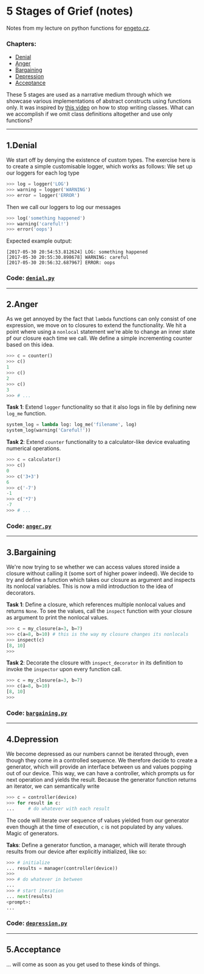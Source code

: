 # 5 Stages of Grief (notes)
Notes from my lecture on python functions for [engeto.cz](https://engeto.cz).

### Chapters:
- [Denial](https://github.com/lukaskubis/5-Stages-of-Grief#1denial)
- [Anger](https://github.com/lukaskubis/5-Stages-of-Grief#2anger)
- [Bargaining](https://github.com/lukaskubis/5-Stages-of-Grief#3bargaining)
- [Depression](https://github.com/lukaskubis/5-Stages-of-Grief#4depression)
- [Acceptance](https://github.com/lukaskubis/5-Stages-of-Grief#5acceptance)


These 5 stages are used as a narrative medium through which we showcase various implementations of abstract constructs using functions only. It was inspired by [this video](https://www.youtube.com/watch?v=o9pEzgHorH0) on how to stop writing classes. What can we accomplish if we omit class definitions altogether and use only functions?

---
## 1.Denial
We start off by denying the existence of custom types. The exercise here is to create a simple customisable logger, which works as follows:
We set up our loggers for each log type
```python
>>> log = logger('LOG')
>>> warning = logger('WARNING')
>>> error = logger('ERROR')
```
Then we call our loggers to log our messages
```python
>>> log('something happened')
>>> warning('careful!')
>>> error('oops')
```

Expected example output:
```
[2017-05-30 20:54:53.812624] LOG: something happened
[2017-05-30 20:55:30.898678] WARNING: careful
[2017-05-30 20:56:32.687967] ERROR: oops
```

### Code: [`denial.py`](https://github.com/lukaskubis/5-Stages-of-Grief/blob/master/code/denial.py)
---
## 2.Anger
As we get annoyed by the fact that `lambda` functions can only consist of one expression, we move on to closures to extend the functionality. We hit a point where using a `nonlocal` statement we're able to change an inner state pf our closure each time we call. We define a simple incrementing counter based on this idea.
```python
>>> c = counter()
>>> c()
1
>>> c()
2
>>> c()
3
>>> # ...
```
**Task 1**: Extend `logger` functionality so that it also logs in file by defining new `log_me` function.
```python
system_log = lambda log: log_me('filename', log)
system_log(warning('Careful!'))
```

**Task 2**: Extend `counter` functionality to a calculator-like device evaluating numerical operations.
```python
>>> c = calculator()
>>> c()
0
>>> c('3+3')
6
>>> c('-7')
-1
>>> c('*7')
-7
>>> # ...
```
### Code: [`anger.py`](https://github.com/lukaskubis/5-Stages-of-Grief/blob/master/code/anger.py)
---
## 3.Bargaining
We're now trying to se whether we can access values stored inside a closure without calling it (some sort of higher power indeed). We decide to try and define a function which takes our closure as argument and inspects its nonlocal variables. This is now a mild introduction to the idea of decorators.

**Task 1**: Define a closure, which references multiple nonlocal values and returns `None`. To see the values, call the `inspect` function with your closure as argument to print the nonlocal values.

```python
>>> c = my_closure(a=3, b=7)
>>> c(a=8, b=10) # this is the way my closure changes its nonlocals
>>> inspect(c)
[8, 10]
>>>
```

**Task 2**: Decorate the closure with `inspect_decorator` in its definition to invoke the `inspector` upon every function call.

```python
>>> c = my_closure(a=3, b=7)
>>> c(a=8, b=10)
[8, 10]
>>>
```
### Code: [`bargaining.py`](https://github.com/lukaskubis/5-Stages-of-Grief/blob/master/code/bargaining.py)
---
## 4.Depression
We become depressed as our numbers cannot be iterated through, even though they come in a controlled sequence. We therefore decide to create a generator, which will provide an interface between us and values popping out of our device. This way, we can have a controller, which prompts us for next operation and yields the result. Because the generator function returns an iterator, we can semantically write
```python
>>> c = controller(device)
>>> for result in c:
...     # do whatever with each result
```
The code will iterate over sequence of values yielded from our generator even though at the time of execution, `c` is not populated by any values. Magic of generators.

**Taks**: Define a generator function, a manager, which will iterate through results from our device after explicitly initialized, like so:
```python
>>> # initialize
... results = manager(controller(device))
>>>
>>> # do whatever in between
...
>>> # start iteration
... next(results)
<prompt>:
...
```
### Code: [`depression.py`](https://github.com/lukaskubis/5-Stages-of-Grief/blob/master/code/depression.py)
---

## 5.Acceptance
... will come as soon as you get used to these kinds of things.
